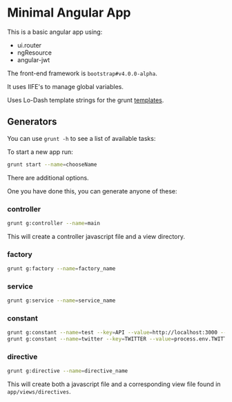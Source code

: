 Minimal Angular App
===================

This is a basic angular app using:

- ui.router
- ngResource
- angular-jwt

The front-end framework is `bootstrap#v4.0.0-alpha`.

It uses IIFE's to manage global variables.

Uses Lo-Dash template strings for the grunt [templates](https://lodash.com/docs#template).

## Generators

You can use `grunt -h` to see a list of available tasks:

To start a new app run:

```bash
grunt start --name=chooseName
```

There are additional options.

One you have done this, you can generate anyone of these:

### controller

```bash
grunt g:controller --name=main
```

This will create a controller javascript file and a view directory.

### factory

```bash
grunt g:factory --name=factory_name
```

### service

```bash
grunt g:service --name=service_name
```

### constant

```bash
grunt g:constant --name=test --key=API --value=http://localhost:3000 --type=string
grunt g:constant --name=twitter --key=TWITTER --value=process.env.TWITTER_CLIENT_ID
```

### directive

```bash
grunt g:directive --name=directive_name
```

This will create both a javascript file and a corresponding view file found in `app/views/directives`.
